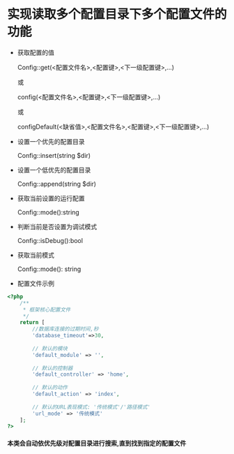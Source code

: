 实现读取多个配置目录下多个配置文件的功能
=
 

* 获取配置的值

    Config::get(<配置文件名>,<配置键>,<下一级配置键>,...)
    
    或
    
    config(<配置文件名>,<配置键>,<下一级配置键>,...)
    
    或
    
    configDefault(<缺省值>,<配置文件名>,<配置键>,<下一级配置键>,...)

* 设置一个优先的配置目录

    Config::insert(string $dir)

* 设置一个低优先的配置目录

    Config::append(string $dir)

* 获取当前设置的运行配置
    
    Config::mode():string

* 判断当前是否设置为调试模式

    Config::isDebug():bool
    
* 获取当前模式

    Config::mode(): string  

* 配置文件示例
~~~php
<?php
    /**
     * 框架核心配置文件
     */
    return [
        //数据库连接的过期时间,秒
        'database_timeout'=>30,
        
        // 默认的模块
        'default_module' => '',
        
        // 默认的控制器
        'default_controller' => 'home',
        
        // 默认的动作
        'default_action' => 'index',
        
        // 默认的URL表现模式: '传统模式'/'路径模式'
        'url_mode' => '传统模式'
    ];
?>
~~~    

#### 本类会自动依优先级对配置目录进行搜索,直到找到指定的配置文件

 
